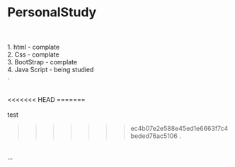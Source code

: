 # PersonalStudy
<br>
<br>
1. html - complate
<br>
2. Css - complate
<br>
3. BootStrap - complate
<br>
4. Java Script - being studied<br>
.
<br>
<br>
<br>
<<<<<<< HEAD
=======
<br>
<br>test

>>>>>>> ec4b07e2e588e45ed1e6663f7c4beded76ac5106
.
<br>
...
